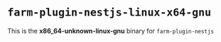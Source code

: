 # `farm-plugin-nestjs-linux-x64-gnu`

This is the **x86_64-unknown-linux-gnu** binary for `farm-plugin-nestjs`
